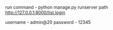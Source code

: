 run command - python manage.py runserver
path http://127.0.0.1:8000/list.login

username - admin@20
password - 12345

